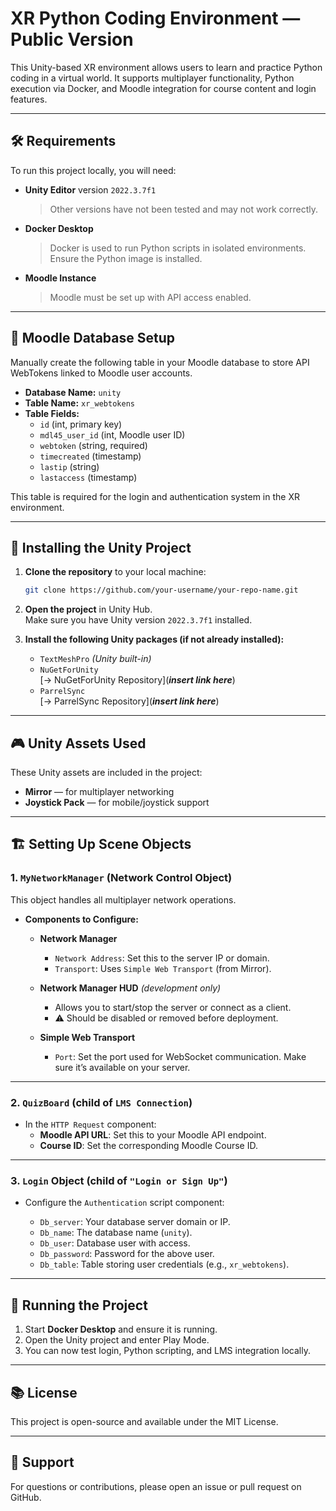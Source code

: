 # XR Python Coding Environment — Public Version

This Unity-based XR environment allows users to learn and practice Python coding in a virtual world. It supports multiplayer functionality, Python execution via Docker, and Moodle integration for course content and login features.

---

## 🛠 Requirements

To run this project locally, you will need:

- **Unity Editor** version `2022.3.7f1`  
  > Other versions have not been tested and may not work correctly.

- **Docker Desktop**  
  > Docker is used to run Python scripts in isolated environments. Ensure the Python image is installed.

- **Moodle Instance**  
  > Moodle must be set up with API access enabled.

---

## 🧱 Moodle Database Setup

Manually create the following table in your Moodle database to store API WebTokens linked to Moodle user accounts.

- **Database Name:** `unity`
- **Table Name:** `xr_webtokens`
- **Table Fields:**
  - `id` (int, primary key)
  - `mdl45_user_id` (int, Moodle user ID)
  - `webtoken` (string, required)
  - `timecreated` (timestamp)
  - `lastip` (string)
  - `lastaccess` (timestamp)

This table is required for the login and authentication system in the XR environment.

---

## 🚀 Installing the Unity Project

1. **Clone the repository** to your local machine:

   ```bash
   git clone https://github.com/your-username/your-repo-name.git
   ```

2. **Open the project** in Unity Hub.  
   Make sure you have Unity version `2022.3.7f1` installed.

3. **Install the following Unity packages (if not already installed):**

   - `TextMeshPro` *(Unity built-in)*
   - `NuGetForUnity`  
     [→ NuGetForUnity Repository](***insert link here***)
   - `ParrelSync`  
     [→ ParrelSync Repository](***insert link here***)

---

## 🎮 Unity Assets Used

These Unity assets are included in the project:

- **Mirror** — for multiplayer networking  
- **Joystick Pack** — for mobile/joystick support

---

## 🏗 Setting Up Scene Objects

### 1. `MyNetworkManager` (Network Control Object)

This object handles all multiplayer network operations.

- **Components to Configure:**

  - **Network Manager**
    - `Network Address`: Set this to the server IP or domain.
    - `Transport`: Uses `Simple Web Transport` (from Mirror).

  - **Network Manager HUD** *(development only)*
    - Allows you to start/stop the server or connect as a client.
    - ⚠️ Should be disabled or removed before deployment.

  - **Simple Web Transport**
    - `Port`: Set the port used for WebSocket communication. Make sure it’s available on your server.

---

### 2. `QuizBoard` (child of `LMS Connection`)

- In the `HTTP Request` component:
  - **Moodle API URL**: Set this to your Moodle API endpoint.
  - **Course ID**: Set the corresponding Moodle Course ID.

---

### 3. `Login` Object (child of `"Login or Sign Up"`)

- Configure the `Authentication` script component:

  - `Db_server`: Your database server domain or IP.
  - `Db_name`: The database name (`unity`).
  - `Db_user`: Database user with access.
  - `Db_password`: Password for the above user.
  - `Db_table`: Table storing user credentials (e.g., `xr_webtokens`).

---

## 🧪 Running the Project

1. Start **Docker Desktop** and ensure it is running.
2. Open the Unity project and enter Play Mode.
3. You can now test login, Python scripting, and LMS integration locally.

---

## 📚 License

This project is open-source and available under the MIT License.

---

## 🙋 Support

For questions or contributions, please open an issue or pull request on GitHub.
